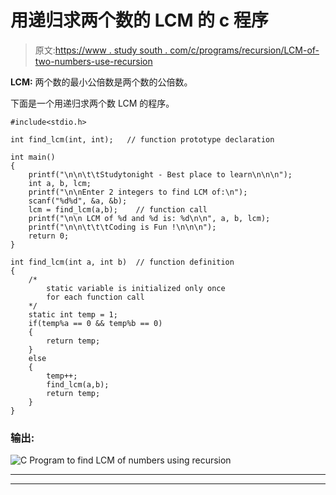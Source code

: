 # 用递归求两个数的 LCM 的 c 程序

> 原文:[https://www . study south . com/c/programs/recursion/LCM-of-two-numbers-use-recursion](https://www.studytonight.com/c/programs/recursion/lcm-of-two-numbers-using-recursion)

**LCM:** 两个数的最小公倍数是两个数的公倍数。

下面是一个用递归求两个数 LCM 的程序。

```
#include<stdio.h>

int find_lcm(int, int);   // function prototype declaration

int main()
{
    printf("\n\n\t\tStudytonight - Best place to learn\n\n\n");
    int a, b, lcm;
    printf("\n\nEnter 2 integers to find LCM of:\n");
    scanf("%d%d", &a, &b);
    lcm = find_lcm(a,b);    // function call
    printf("\n\n LCM of %d and %d is: %d\n\n", a, b, lcm);
    printf("\n\n\t\t\tCoding is Fun !\n\n\n");
    return 0;
}

int find_lcm(int a, int b)  // function definition
{
    /*
        static variable is initialized only once 
        for each function call
    */
    static int temp = 1;    
    if(temp%a == 0 && temp%b == 0)
    {
        return temp;
    }
    else
    {
        temp++;
        find_lcm(a,b);
        return temp;
    }
}
```

### 输出:

![C Program to find LCM of numbers using recursion](../Images/99a0a78e1e65c8260197633773ad5223.png)

* * *

* * *